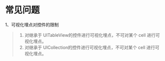 # 常见问题

1、可视化埋点对控件的限制
> 1. 对继承于 UITableView的控件进行可视化埋点，不可对某个 cell 进行可视化埋点。
> 1. 对继承于 UICollection的控件进行可视化埋点，不可对某个 cell 进行可视化埋点。
